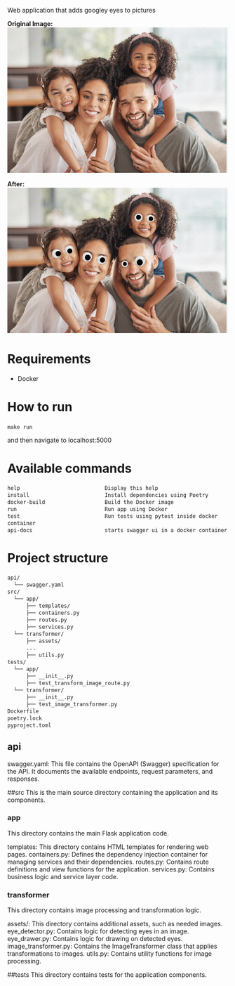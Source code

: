 Web application that adds googley eyes to pictures

**Original Image:**
![before](assets/faces.png?raw=true "Original Image")

**After:**
![after](assets/faces_after.jpeg?raw=true "After")


# Requirements 

- Docker

# How to run

`make run`

and then navigate to localhost:5000

# Available commands
```
help                           Display this help
install                        Install dependencies using Poetry
docker-build                   Build the Docker image
run                            Run app using Docker
test                           Run tests using pytest inside docker container
api-docs                       starts swagger ui in a docker container
```

# Project structure

```
api/
  └── swagger.yaml
src/
  └── app/
      ├── templates/
      ├── containers.py
      ├── routes.py
      ├── services.py
  └── transformer/
      ├── assets/
      ...
      ├── utils.py
tests/
  └── app/
      ├── __init__.py
      ├── test_transform_image_route.py
  └── transformer/
      ├── __init__.py
      ├── test_image_transformer.py
Dockerfile
poetry.lock
pyproject.toml
```

## api
swagger.yaml: This file contains the OpenAPI (Swagger) specification for the API. It documents the available endpoints, request parameters, and responses.

##src
This is the main source directory containing the application and its components.

### app
This directory contains the main Flask application code.

templates: This directory contains HTML templates for rendering web pages.
containers.py: Defines the dependency injection container for managing services and their dependencies.
routes.py: Contains route definitions and view functions for the application.
services.py: Contains business logic and service layer code.

### transformer
This directory contains image processing and transformation logic.

assets/: This directory contains additional assets, such as needed images.
eye_detector.py: Contains logic for detecting eyes in an image.
eye_drawer.py: Contains logic for drawing on detected eyes.
image_transformer.py: Contains the ImageTransformer class that applies transformations to images.
utils.py: Contains utility functions for image processing.

##tests
This directory contains tests for the application components.

